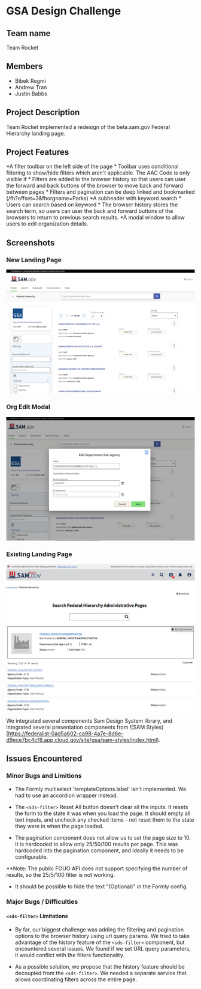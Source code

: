 # GSA Design Challenge

## Team name

Team Rocket

## Members

* Bibek Regmi
* Andrew Tran
* Justin Babbs

## Project Description

Team Rocket implemented a redesign of the beta.sam.gov Federal Hierarchy landing page.

## Project Features

 *A filter toolbar on the left side of the page
    * Toolbar uses conditional filtering to show/hide filters which aren't applicable. The AAC Code is only visible if
    * Filters are added to the browser history so that users can user the forward and back buttons of the browser to move back and forward between pages
    * Filters and pagination can be deep linked and bookmarked (/fh?offset=3&fhorgname=Parks)
 *A subheader with keyword search
    * Users can search based on keyword
    * The browser history stores the search term, so users can user the back and forward buttons of the browsers to return to previous search results.
 *A modal window to allow users to edit organization details.

## Screenshots

### New Landing Page

![redesigned landing page](imgs/redesigned_landing_page.png) 

### Org Edit Modal

![edit modal](imgs/edit_modal.png)

### Existing Landing Page

![existing landing page](imgs/beta_sam_fh_landing_page.png)

 We integrated several components Sam Design System library, and integrated several presentation components from ![SAM Styles)[https://federalist-0ad5a602-ca98-4a7e-8d6e-d9ece7bc4cf8.app.cloud.gov/site/gsa/sam-styles/index.html).

## Issues Encountered

### Minor Bugs and Limitions

* The Formly multiselect 'templateOptions.label' isn't implemented. We had to use an accordion wrapper instead.
* The `<sds-filter>` Reset All button doesn't clear all the inputs. It resets the form to the state it was when you load the page. It should empty all text inputs, and uncheck any checked items - not reset them to the state they were in when the page loaded.

* The pagination component does not allow us to set the page size to 10. It is hardcoded to allow only 25/50/100 results per page. This was hardcoded into the pagination component, and ideally it needs to be configurable.

 **Note: The public FOUO API does not support specifying the number of results, so the 25/5/100 filter is not working.

* It should be possible to hide the text "(Optional)" in the Formly config.

### Major Bugs / Difficulties

#### `<sds-filter>` Limitations

* By far, our biggest challenge was adding the filtering and pagination options to the browser history using url query params. We tried to take advantage of the history feature of the `<sds-filter>` component, but encountered several issues. We found if we set URL query parameters, it would conflict with the filters functionality.

* As a possible solution, we propose that the history feature should be decoupled from the `<sds-filter>`. We needed a separate service that allows coordinating filters across the entire page.

